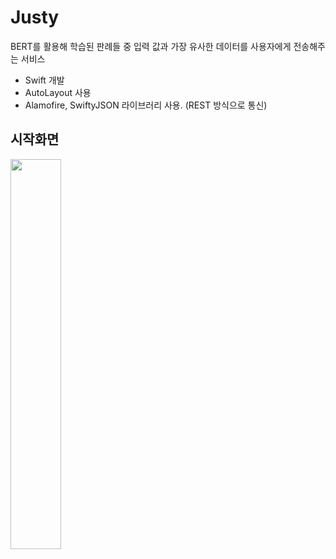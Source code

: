# Justy
BERT를 활용해 학습된 판례들 중 입력 값과 가장 유사한 데이터를 사용자에게 전송해주는 서비스

- Swift 개발
- AutoLayout 사용
- Alamofire, SwiftyJSON 라이브러리 사용. (REST 방식으로 통신)

## 시작화면
<img src="https://user-images.githubusercontent.com/41609708/109913226-e6bbe180-7cf0-11eb-836a-84b481876818.png" width="40%">
